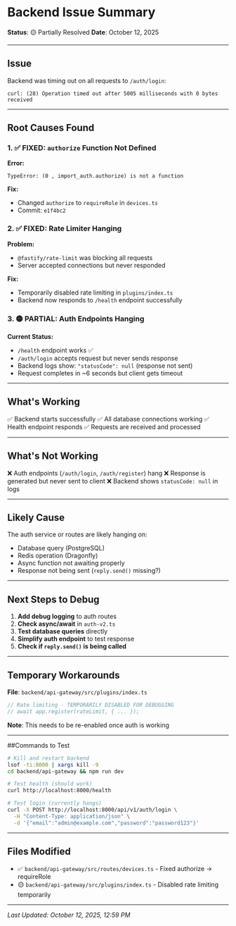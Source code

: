 # Backend Issue Summary

**Status**: 🟡 Partially Resolved
**Date**: October 12, 2025

---

## Issue

Backend was timing out on all requests to `/auth/login`:
```
curl: (28) Operation timed out after 5005 milliseconds with 0 bytes received
```

---

## Root Causes Found

### 1. ✅ FIXED: `authorize` Function Not Defined
**Error:**
```
TypeError: (0 , import_auth.authorize) is not a function
```

**Fix:**
- Changed `authorize` to `requireRole` in `devices.ts`
- Commit: `e1f4bc2`

### 2. ✅ FIXED: Rate Limiter Hanging
**Problem:**
- `@fastify/rate-limit` was blocking all requests
- Server accepted connections but never responded

**Fix:**
- Temporarily disabled rate limiting in `plugins/index.ts`
- Backend now responds to `/health` endpoint successfully

### 3. 🟡 PARTIAL: Auth Endpoints Hanging  
**Current Status:**
- `/health` endpoint works ✅
- `/auth/login` accepts request but never sends response
- Backend logs show: `"statusCode": null` (response not sent)
- Request completes in ~6 seconds but client gets timeout

---

## What's Working

✅ Backend starts successfully
✅ All database connections working
✅ Health endpoint responds
✅ Requests are received and processed

---

## What's Not Working

❌ Auth endpoints (`/auth/login`, `/auth/register`) hang
❌ Response is generated but never sent to client
❌ Backend shows `statusCode: null` in logs

---

## Likely Cause

The auth service or routes are likely hanging on:
- Database query (PostgreSQL)
- Redis operation (Dragonfly)
- Async function not awaiting properly
- Response not being sent (`reply.send()` missing?)

---

## Next Steps to Debug

1. **Add debug logging** to auth routes
2. **Check async/await** in `auth-v2.ts`
3. **Test database queries** directly
4. **Simplify auth endpoint** to test response
5. **Check if `reply.send()` is being called**

---

## Temporary Workarounds

**File**: `backend/api-gateway/src/plugins/index.ts`
```typescript
// Rate limiting - TEMPORARILY DISABLED FOR DEBUGGING
// await app.register(rateLimit, { ... });
```

**Note**: This needs to be re-enabled once auth is working

---

##Commands to Test

```bash
# Kill and restart backend
lsof -ti:8000 | xargs kill -9
cd backend/api-gateway && npm run dev

# Test health (should work)
curl http://localhost:8000/health

# Test login (currently hangs)
curl -X POST http://localhost:8000/api/v1/auth/login \
  -H "Content-Type: application/json" \
  -d '{"email":"admin@example.com","password":"password123"}'
```

---

## Files Modified

- ✅ `backend/api-gateway/src/routes/devices.ts` - Fixed authorize → requireRole
- 🟡 `backend/api-gateway/src/plugins/index.ts` - Disabled rate limiting temporarily

---

*Last Updated: October 12, 2025, 12:59 PM*

